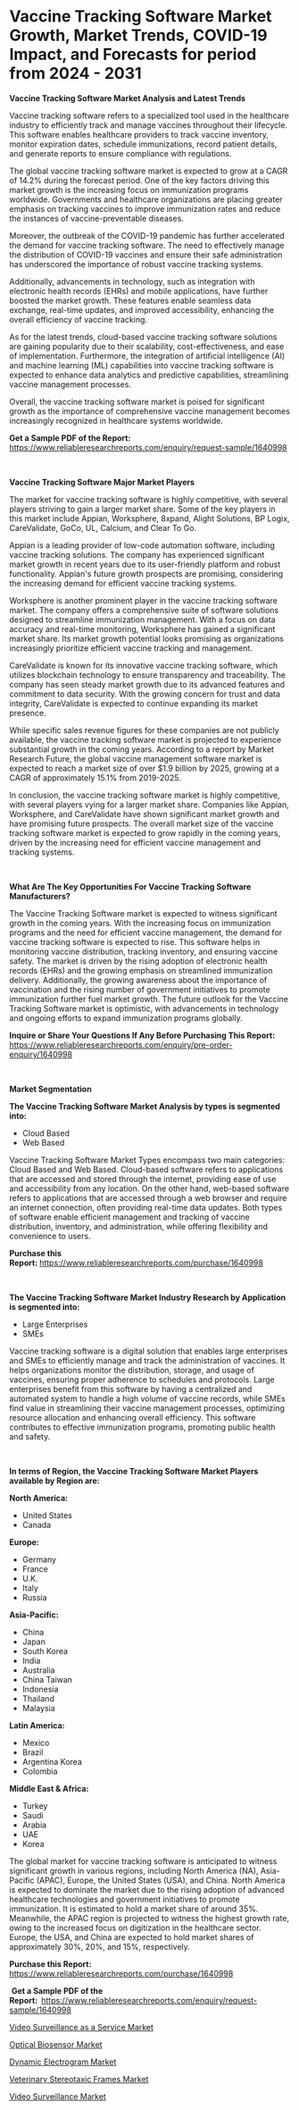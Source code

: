 <p><h1>Vaccine Tracking Software Market Growth, Market Trends, COVID-19 Impact, and Forecasts for period from 2024 - 2031</h1></p><p><strong>Vaccine Tracking Software Market Analysis and Latest Trends</strong></p>
<p><p>Vaccine tracking software refers to a specialized tool used in the healthcare industry to efficiently track and manage vaccines throughout their lifecycle. This software enables healthcare providers to track vaccine inventory, monitor expiration dates, schedule immunizations, record patient details, and generate reports to ensure compliance with regulations.</p><p>The global vaccine tracking software market is expected to grow at a CAGR of 14.2% during the forecast period. One of the key factors driving this market growth is the increasing focus on immunization programs worldwide. Governments and healthcare organizations are placing greater emphasis on tracking vaccines to improve immunization rates and reduce the instances of vaccine-preventable diseases.</p><p>Moreover, the outbreak of the COVID-19 pandemic has further accelerated the demand for vaccine tracking software. The need to effectively manage the distribution of COVID-19 vaccines and ensure their safe administration has underscored the importance of robust vaccine tracking systems.</p><p>Additionally, advancements in technology, such as integration with electronic health records (EHRs) and mobile applications, have further boosted the market growth. These features enable seamless data exchange, real-time updates, and improved accessibility, enhancing the overall efficiency of vaccine tracking.</p><p>As for the latest trends, cloud-based vaccine tracking software solutions are gaining popularity due to their scalability, cost-effectiveness, and ease of implementation. Furthermore, the integration of artificial intelligence (AI) and machine learning (ML) capabilities into vaccine tracking software is expected to enhance data analytics and predictive capabilities, streamlining vaccine management processes.</p><p>Overall, the vaccine tracking software market is poised for significant growth as the importance of comprehensive vaccine management becomes increasingly recognized in healthcare systems worldwide.</p></p>
<p><strong>Get a Sample PDF of the Report:&nbsp;</strong> <a href="https://www.reliableresearchreports.com/enquiry/request-sample/1640998">https://www.reliableresearchreports.com/enquiry/request-sample/1640998</a></p>
<p>&nbsp;</p>
<p><strong>Vaccine Tracking Software Major Market Players</strong></p>
<p><p>The market for vaccine tracking software is highly competitive, with several players striving to gain a larger market share. Some of the key players in this market include Appian, Worksphere, 8xpand, Alight Solutions, BP Logix, CareValidate, GoCo, UL, Calcium, and Clear To Go.</p><p>Appian is a leading provider of low-code automation software, including vaccine tracking solutions. The company has experienced significant market growth in recent years due to its user-friendly platform and robust functionality. Appian's future growth prospects are promising, considering the increasing demand for efficient vaccine tracking systems.</p><p>Worksphere is another prominent player in the vaccine tracking software market. The company offers a comprehensive suite of software solutions designed to streamline immunization management. With a focus on data accuracy and real-time monitoring, Worksphere has gained a significant market share. Its market growth potential looks promising as organizations increasingly prioritize efficient vaccine tracking and management.</p><p>CareValidate is known for its innovative vaccine tracking software, which utilizes blockchain technology to ensure transparency and traceability. The company has seen steady market growth due to its advanced features and commitment to data security. With the growing concern for trust and data integrity, CareValidate is expected to continue expanding its market presence.</p><p>While specific sales revenue figures for these companies are not publicly available, the vaccine tracking software market is projected to experience substantial growth in the coming years. According to a report by Market Research Future, the global vaccine management software market is expected to reach a market size of over $1.9 billion by 2025, growing at a CAGR of approximately 15.1% from 2019-2025.</p><p>In conclusion, the vaccine tracking software market is highly competitive, with several players vying for a larger market share. Companies like Appian, Worksphere, and CareValidate have shown significant market growth and have promising future prospects. The overall market size of the vaccine tracking software market is expected to grow rapidly in the coming years, driven by the increasing need for efficient vaccine management and tracking systems.</p></p>
<p>&nbsp;</p>
<p><strong>What Are The Key Opportunities For Vaccine Tracking Software Manufacturers?</strong></p>
<p><p>The Vaccine Tracking Software market is expected to witness significant growth in the coming years. With the increasing focus on immunization programs and the need for efficient vaccine management, the demand for vaccine tracking software is expected to rise. This software helps in monitoring vaccine distribution, tracking inventory, and ensuring vaccine safety. The market is driven by the rising adoption of electronic health records (EHRs) and the growing emphasis on streamlined immunization delivery. Additionally, the growing awareness about the importance of vaccination and the rising number of government initiatives to promote immunization further fuel market growth. The future outlook for the Vaccine Tracking Software market is optimistic, with advancements in technology and ongoing efforts to expand immunization programs globally.</p></p>
<p><strong>Inquire or Share Your Questions If Any Before Purchasing This Report:</strong> <a href="https://www.reliableresearchreports.com/enquiry/pre-order-enquiry/1640998">https://www.reliableresearchreports.com/enquiry/pre-order-enquiry/1640998</a></p>
<p>&nbsp;</p>
<p><strong>Market Segmentation</strong></p>
<p><strong>The Vaccine Tracking Software Market Analysis by types is segmented into:</strong></p>
<p><ul><li>Cloud Based</li><li>Web Based</li></ul></p>
<p><p>Vaccine Tracking Software Market Types encompass two main categories: Cloud Based and Web Based. Cloud-based software refers to applications that are accessed and stored through the internet, providing ease of use and accessibility from any location. On the other hand, web-based software refers to applications that are accessed through a web browser and require an internet connection, often providing real-time data updates. Both types of software enable efficient management and tracking of vaccine distribution, inventory, and administration, while offering flexibility and convenience to users.</p></p>
<p><strong>Purchase this Report:&nbsp;</strong><a href="https://www.reliableresearchreports.com/purchase/1640998">https://www.reliableresearchreports.com/purchase/1640998</a></p>
<p>&nbsp;</p>
<p><strong>The Vaccine Tracking Software Market Industry Research by Application is segmented into:</strong></p>
<p><ul><li>Large Enterprises</li><li>SMEs</li></ul></p>
<p><p>Vaccine tracking software is a digital solution that enables large enterprises and SMEs to efficiently manage and track the administration of vaccines. It helps organizations monitor the distribution, storage, and usage of vaccines, ensuring proper adherence to schedules and protocols. Large enterprises benefit from this software by having a centralized and automated system to handle a high volume of vaccine records, while SMEs find value in streamlining their vaccine management processes, optimizing resource allocation and enhancing overall efficiency. This software contributes to effective immunization programs, promoting public health and safety.</p></p>
<p>&nbsp;</p>
<p><strong>In terms of Region, the Vaccine Tracking Software Market Players available by Region are:</strong></p>
<p>
    <p> <strong> North America: </strong>
        <ul>
            <li>United States</li>
            <li>Canada</li>
        </ul>
        </p> 
    <p> <strong> Europe: </strong>
        <ul>
            <li>Germany</li>
            <li>France</li>
            <li>U.K.</li>
            <li>Italy</li>
            <li>Russia</li>
        </ul>
        </p> 
    <p> <strong> Asia-Pacific: </strong>
        <ul>
            <li>China</li>
            <li>Japan</li>
            <li>South Korea</li>
            <li>India</li>
            <li>Australia</li>
            <li>China Taiwan</li>
            <li>Indonesia</li>
            <li>Thailand</li>
            <li>Malaysia</li>
        </ul>
        </p> 
    <p> <strong> Latin America: </strong>
        <ul>
            <li>Mexico</li>
            <li>Brazil</li>
            <li>Argentina Korea</li>
            <li>Colombia</li>
        </ul>
        </p> 
    <p> <strong> Middle East & Africa: </strong>
        <ul>
            <li>Turkey</li>
            <li>Saudi</li>
            <li>Arabia</li>
            <li>UAE</li>
            <li>Korea</li>
        </ul>
    </p>
    </p>
<p><p>The global market for vaccine tracking software is anticipated to witness significant growth in various regions, including North America (NA), Asia-Pacific (APAC), Europe, the United States (USA), and China. North America is expected to dominate the market due to the rising adoption of advanced healthcare technologies and government initiatives to promote immunization. It is estimated to hold a market share of around 35%. Meanwhile, the APAC region is projected to witness the highest growth rate, owing to the increased focus on digitization in the healthcare sector. Europe, the USA, and China are expected to hold market shares of approximately 30%, 20%, and 15%, respectively.</p></p>
<p><strong>Purchase this Report: </strong><a href="https://www.reliableresearchreports.com/purchase/1640998">https://www.reliableresearchreports.com/purchase/1640998</a></p>
<p>&nbsp;<strong>Get a Sample PDF of the Report:&nbsp;&nbsp;</strong><a href="https://www.reliableresearchreports.com/enquiry/request-sample/1640998">https://www.reliableresearchreports.com/enquiry/request-sample/1640998</a></p>
<p><strong></strong></p>
<p><p><a href="https://github.com/scarol104/Market-Research-Report-List-2/blob/main/video-surveillance-as-a-service-market.md">Video Surveillance as a Service Market</a></p><p><a href="https://medium.com/@miningmaster/optical-biosensor-market-analysis-and-sze-forecasted-for-period-from-2024-to-2031-0faf66e9f701">Optical Biosensor Market</a></p><p><a href="https://medium.com/@miningmaster/dynamic-electrogram-market-size-market-outlook-and-market-forecast-2024-to-2031-5c2f5690527c">Dynamic Electrogram Market</a></p><p><a href="https://medium.com/@miningmaster/veterinary-stereotaxic-frames-market-furnishes-information-on-market-share-market-trends-and-f4253d30f300">Veterinary Stereotaxic Frames Market</a></p><p><a href="https://github.com/dzharov81/Market-Research-Report-List-2/blob/main/video-surveillance-market.md">Video Surveillance Market</a></p></p>
